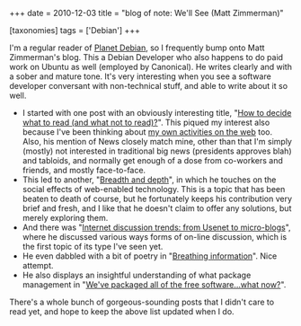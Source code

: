 +++
date = 2010-12-03
title = "blog of note: We'll See (Matt Zimmerman)"

[taxonomies]
tags = ['Debian']
+++

I'm a regular reader of [Planet Debian], so I frequently bump onto Matt
Zimmerman's blog. This a Debian Developer who also happens to do paid
work on Ubuntu as well (employed by Canonical). He writes clearly and
with a sober and mature tone. It's very interesting when you see a
software developer conversant with non-technical stuff, and able to
write about it so well.

-   I started with one post with an obviously interesting title, "[How
    to decide what to read (and what not to read)?]". This piqued my
    interest also because I've been thinking about [my own activities
    on the web] too. Also, his mention of News closely match mine, other
    than that I'm simply (mostly) not interested in traditional big
    news (presidents approves blah) and tabloids, and normally get
    enough of a dose from co-workers and friends, and mostly
    face-to-face.
-   This led to another, "[Breadth and depth]", in which he touches on
    the social effects of web-enabled technology. This is a topic that
    has been beaten to death of course, but he fortunately keeps his
    contribution very brief and fresh, and I like that he doesn't claim
    to offer any solutions, but merely exploring them.
-   And there was "[Internet discussion trends: from Usenet to
    micro-blogs]", where he discussed various ways forms of on-line
    discussion, which is the first topic of its type I've seen yet.
-   He even dabbled with a bit of poetry in "[Breathing information]".
    Nice attempt.
-   He also displays an insightful understanding of what package
    management in "[We've packaged all of the free software...what
    now?]".

There's a whole bunch of gorgeous-sounding posts that I didn't care to
read yet, and hope to keep the above list updated when I do.

  [Planet Debian]: http://planet.debian.org/
  [How to decide what to read (and what not to read)?]: http://mdzlog.alcor.net/2010/06/12/how-to-decide-what-to-read-and-what-not-to-read/
  [my own activities on the web]: http://tshepang.net/where-i-live-on-the-web
  [Breadth and depth]: http://mdzlog.alcor.net/2010/04/06/breadth-and-depth/
  [Internet discussion trends: from Usenet to micro-blogs]: http://mdzlog.alcor.net/2009/05/03/internet-discussion-trends/
  [Breathing information]: http://mdzlog.alcor.net/2010/12/02/breathing-information/
  [We've packaged all of the free software...what now?]: http://mdzlog.alcor.net/2010/07/06/weve-packaged-all-of-the-free-software-what-now/
